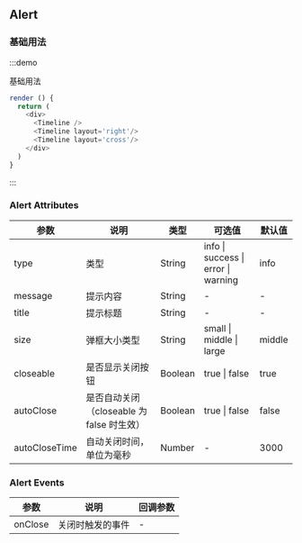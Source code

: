 ## Alert


### 基础用法

:::demo

基础用法

```js
render () {
  return (
    <div>
      <Timeline />
      <Timeline layout='right'/>
      <Timeline layout='cross'/>
    </div>
  )
}
```
:::




### Alert Attributes

| 参数 | 说明 | 类型 | 可选值 | 默认值 |
| -------- | ----- | ---- | ---- | ---- |
| type | 类型 | String | info \| success \| error \| warning | info |
| message | 提示内容 | String | - | - |
| title | 提示标题 | String | - | - |
| size | 弹框大小类型 | String | small \| middle \| large | middle |
| closeable | 是否显示关闭按钮 | Boolean | true  \| false | true |
| autoClose |  是否自动关闭（closeable 为 false 时生效） | Boolean | true  \| false |  false |
| autoCloseTime | 自动关闭时间，单位为毫秒 | Number | - | 3000 |


### Alert Events

| 参数 | 说明 | 回调参数
| ------- | ------- | ------- |
| onClose | 关闭时触发的事件 | - |
